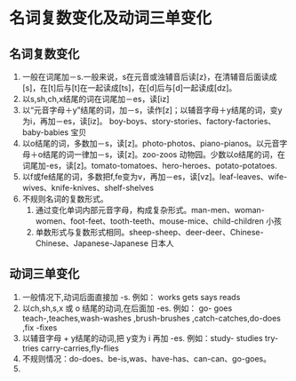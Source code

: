 # 名词复数变化及动词三单变化
## 名词复数变化
1. 一般在词尾加－s.一般来说，s在元音或浊辅音后读[z}，在清辅音后面读成[s]，在[t]后与[t]在一起读成[ts]，在[d]后与[d]一起读成[dz]。
2. 以s,sh,ch,x结尾的词在词尾加－es，读[iz]
3. 以“元音字母＋y”结尾的词，加－s，读作[z]；以辅音字母＋y结尾的词，变y为i，再加－es，读[iz]。
boy-boys、story-stories、factory-factories、baby-babies   宝贝
4. 以o结尾的词，多数加－s，读[z]。photo-photos、piano-pianos。以元音字母＋o结尾的词一律加－s，读[z]。zoo-zoos  动物园。少数以o结尾的词，在词尾加-es，读[z]。tomato-tomatoes、hero-heroes、potato-potatoes.
5. 以f或fe结尾的词，多数把f,fe变为v，再加－es，读[vz]。leaf-leaves、wife-wives、knife-knives、shelf-shelves
6. 不规则名词的复数形式。
    1. 通过变化单词内部元音字母，构成复杂形式。man-men、woman-women、foot-feet、tooth-teeth、mouse-mice、child-children  小孩    
    2. 单数形式与复数形式相同。sheep-sheep、deer-deer、Chinese-Chinese、Japanese-Japanese  日本人

## 动词三单变化
1. 一般情况下,动词后面直接加 -s. 例如： works gets says reads
2.  以ch,sh,s,x 或 o 结尾的动词,在后面加 -es.
例如： go- goes teach-,teaches,wash-washes ,brush-brushes ,catch-catches,do-does ,fix -fixes
3. 以辅音字母 + y结尾的动词,把 y变为 i 再加 -es. 例如：study- studies try-tries carry-carries,fly-flies
4. 不规则情况：do-does、be-is,was、have-has、can-can、go-goes。
5. 


